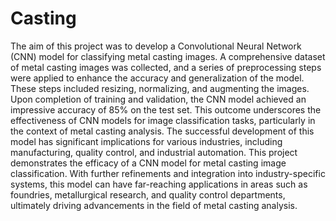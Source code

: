 # Casting
The aim of this project was to develop a Convolutional Neural Network (CNN) model for classifying metal casting images. A comprehensive dataset of metal casting images was collected, and a series of preprocessing steps were applied to enhance the accuracy and generalization of the model. These steps included resizing, normalizing, and augmenting the images.
Upon completion of training and validation, the CNN model achieved an impressive accuracy of 85% on the test set. This outcome underscores the effectiveness of CNN models for image classification tasks, particularly in the context of metal casting analysis. The successful development of this model has significant implications for various industries, including manufacturing, quality control, and industrial automation.
This project demonstrates the efficacy of a CNN model for metal casting image classification. With further refinements and integration into industry-specific systems, this model can have far-reaching applications in areas such as foundries, metallurgical research, and quality control departments, ultimately driving advancements in the field of metal casting analysis.
